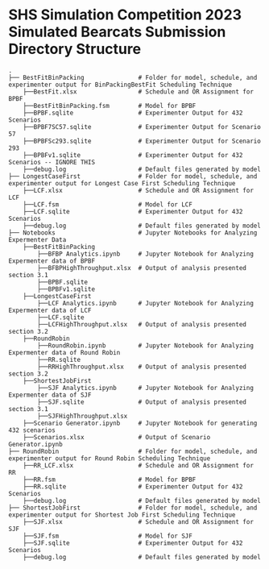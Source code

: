 # SHS Simulation Competition 2023 Simulated Bearcats Submission Directory Structure


    .
    ├── BestFitBinPacking               # Folder for model, schedule, and experimenter output for BinPackingBestFit Scheduling Technique
        ├──BestFit.xlsx                 # Schedule and OR Assignment for BPBF
        ├──BestFitBinPacking.fsm        # Model for BPBF
        ├──BPBF.sqlite                  # Experimenter Output for 432 Scenarios 
        ├──BPBF7SC57.sqlite             # Experimenter Output for Scenario 57
        ├──BPBFSc293.sqlite             # Experimenter Output for Scenario 293
        ├──BPBFv1.sqlite                # Experimenter Output for 432 Scenarios -- IGNORE THIS
        ├──debug.log                    # Default files generated by model
    ├── LongestCaseFirst                # Folder for model, schedule, and experimenter output for Longest Case First Scheduling Technique
        ├──LCF.xlsx                     # Schedule and OR Assignment for LCF
        ├──LCF.fsm                      # Model for LCF
        ├──LCF.sqlite                   # Experimenter Output for 432 Scenarios
        ├──debug.log                    # Default files generated by model
    ├── Notebooks                       # Jupyter Notebooks for Analyzing Expermenter Data
        ├──BestFitBinPacking
            ├──BFBP Analytics.ipynb     # Jupyter Notebook for Analyzing Expermenter data of BPBF
            ├──BFBPHighThroughput.xlsx  # Output of analysis presented section 3.1
            ├──BPBF.sqlite
            ├──BPBFv1.sqlite
        ├──LongestCaseFirst
            ├──LCF Analytics.ipynb      # Jupyter Notebook for Analyzing Expermenter data of LCF
            ├──LCF.sqlite
            ├──LCFHighThroughput.xlsx   # Output of analysis presented section 3.2
        ├──RoundRobin
            ├──RoundRobin.ipynb         # Jupyter Notebook for Analyzing Expermenter data of Round Robin 
            ├──RR.sqlite
            ├──RRHighThroughput.xlsx    # Output of analysis presented section 3.2
        ├──ShortestJobFirst
            ├──SJF Analytics.ipynb      # Jupyter Notebook for Analyzing Expermenter data of SJF
            ├──SJF.sqlite               # Output of analysis presented section 3.1
            ├──SJFHighThroughput.xlsx           
        ├──Scenario Generator.ipynb     # Jupyter Notebook for generating 432 scenarios
        ├──Scenarios.xlsx               # Output of Scenario Generator.ipynb
    ├── RoundRobin                      # Folder for model, schedule, and experimenter output for Round Robin Scheduling Technique
        ├──RR_LCF.xlsx                  # Schedule and OR Assignment for RR
        ├──RR.fsm                       # Model for BPBF
        ├──RR.sqlite                    # Experimenter Output for 432 Scenarios
        ├──debug.log                    # Default files generated by model
    ├── ShortestJobFirst                # Folder for model, schedule, and experimenter output for Shortest Job First Scheduling Technique
        ├──SJF.xlsx                     # Schedule and OR Assignment for SJF
        ├──SJF.fsm                      # Model for SJF
        ├──SJF.sqlite                   # Experimenter Output for 432 Scenarios
        ├──debug.log                    # Default files generated by model
